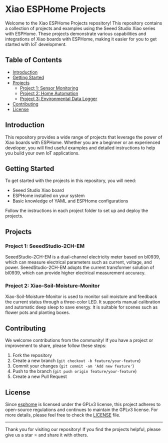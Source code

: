 # Xiao ESPHome Projects

Welcome to the Xiao ESPHome Projects repository! This repository contains a collection of projects and examples using the Seeed Studio Xiao series with ESPHome. These projects demonstrate various capabilities and integrations of Xiao boards with ESPHome, making it easier for you to get started with IoT development.

## Table of Contents
- [Introduction](#introduction)
- [Getting Started](#getting-started)
- [Projects](#projects)
  - [Project 1: Sensor Monitoring](#project-1-sensor-monitoring)
  - [Project 2: Home Automation](#project-2-home-automation)
  - [Project 3: Environmental Data Logger](#project-3-environmental-data-logger)
- [Contributing](#contributing)
- [License](#license)

## Introduction
This repository provides a wide range of projects that leverage the power of Xiao boards with ESPHome. Whether you are a beginner or an experienced developer, you will find useful examples and detailed instructions to help you build your own IoT applications.

## Getting Started
To get started with the projects in this repository, you will need:
- Seeed Studio Xiao board
- ESPHome installed on your system
- Basic knowledge of YAML and ESPHome configurations

Follow the instructions in each project folder to set up and deploy the projects.

## Projects

### Project 1: SeeedStudio-2CH-EM

SeeedStudio-2CH-EM is a dual-channel electricity meter based on bl0939, which can measure electrical parameters such as current, voltage, and power. SeeedStudio-2CH-EM adopts the current transformer solution of bl0939, which can provide higher electrical measurement accuracy.

### Project 2: Xiao-Soil-Moisture-Monitor

Xiao-Soil-Moisture-Monitor is used to monitor soil moisture and feedback the current status through a three-color LED. It supports manual calibration and automatic deep sleep to save energy. It is suitable for scenes such as flower pots and planting boxes.

## Contributing
We welcome contributions from the community! If you have a project or improvement to share, please follow these steps:
1. Fork the repository
2. Create a new branch (`git checkout -b feature/your-feature`)
3. Commit your changes (`git commit -am 'Add new feature'`)
4. Push to the branch (`git push origin feature/your-feature`)
5. Create a new Pull Request

## License
Since [esphome](https://github.com/esphome/esphome) is licensed under the GPLv3 license, this project adheres to open-source regulations and continues to maintain the GPLv3 license. For more details, please feel free to check the [LICENSE](LICENSE) file.

---

Thank you for visiting our repository! If you find the projects helpful, please give us a star ⭐ and share it with others.
